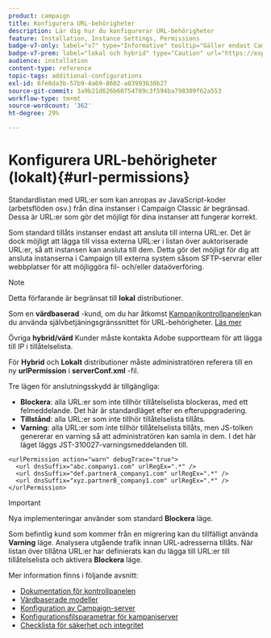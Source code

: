 ```yaml
---
product: campaign
title: Konfigurera URL-behörigheter
description: Lär dig hur du konfigurerar URL-behörigheter
feature: Installation, Instance Settings, Permissions
badge-v7-only: label="v7" type="Informative" tooltip="Gäller endast Campaign Classic v7"
badge-v7-prem: label="lokal och hybrid" type="Caution" url="https://experienceleague.adobe.com/docs/campaign-classic/using/installing-campaign-classic/architecture-and-hosting-models/hosting-models-lp/hosting-models.html?lang=sv" tooltip="Gäller endast lokala och hybrida driftsättningar"
audience: installation
content-type: reference
topic-tags: additional-configurations
exl-id: 6fe8da3b-57b9-4a69-8602-a03993630b27
source-git-commit: 3a9b21d626b60754789c3f594ba798309f62a553
workflow-type: tm+mt
source-wordcount: '362'
ht-degree: 29%

---
```


# Konfigurera URL-behörigheter (lokalt){#url-permissions}



Standardlistan med URL:er som kan anropas av JavaScript-koder (arbetsflöden osv.) från dina instanser i Campaign Classic är begränsad. Dessa är URL:er som gör det möjligt för dina instanser att fungerar korrekt.

Som standard tillåts instanser endast att ansluta till interna URL:er. Det är dock möjligt att lägga till vissa externa URL:er i listan över auktoriserade URL:er, så att instansen kan ansluta till dem. Detta gör det möjligt för dig att ansluta instanserna i Campaign till externa system såsom SFTP-servrar eller webbplatser för att möjliggöra fil- och/eller dataöverföring.

>[!NOTE]
>
>Detta förfarande är begränsat till **lokal** distributioner.
>
>Som en **värdbaserad** -kund, om du har åtkomst [Kampanjkontrollpanelen](https://experienceleague.adobe.com/docs/control-panel/using/control-panel-home.html?lang=sv)kan du använda självbetjäningsgränssnittet för URL-behörigheter. [Läs mer](https://experienceleague.adobe.com/docs/control-panel/using/instances-settings/url-permissions.html?lang=sv)
>
>Övriga **hybrid/värd** Kunder måste kontakta Adobe supportteam för att lägga till IP i tillåtelselista.
>

För **Hybrid** och **Lokalt** distributioner måste administratören referera till en ny **urlPermission** i **serverConf.xml** -fil.


Tre lägen för anslutningsskydd är tillgängliga:

* **Blockera**: alla URL:er som inte tillhör tillåtelselista blockeras, med ett felmeddelande. Det här är standardläget efter en efteruppgradering.
* **Tillstånd**: alla URL:er som inte tillhör tillåtelselista tillåts.
* **Varning**: alla URL:er som inte tillhör tillåtelselista tillåts, men JS-tolken genererar en varning så att administratören kan samla in dem. I det här läget läggs JST-310027-varningsmeddelanden till.

```
<urlPermission action="warn" debugTrace="true">
  <url dnsSuffix="abc.company1.com" urlRegEx=".*" />
  <url dnsSuffix="def.partnerA_company1.com" urlRegEx=".*" />
  <url dnsSuffix="xyz.partnerB_company1.com" urlRegEx=".*" />
</urlPermission>
```

>[!IMPORTANT]
>
>Nya implementeringar använder som standard **Blockera** läge.
>
>Som befintlig kund som kommer från en migrering kan du tillfälligt använda **Varning** läge. Analysera utgående trafik innan URL-adresserna tillåts. När listan över tillåtna URL:er har definierats kan du lägga till URL:er till tillåtelselista och aktivera **Blockera** läge.

Mer information finns i följande avsnitt:

* [Dokumentation för kontrollpanelen](https://experienceleague.adobe.com/docs/control-panel/using/control-panel-home.html?lang=sv)
* [Värdbaserade modeller](hosting-models.md)
* [Konfiguration av Campaign-server](configuring-campaign-server.md)
* [Konfigurationsfilsparametrar för kampanjserver](the-server-configuration-file.md)
* [Checklista för säkerhet och integritet](get-started-security-privacy.md)
